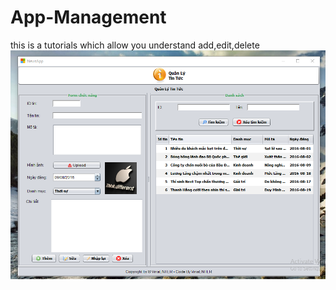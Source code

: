 # App-Management
this is a tutorials which allow you understand add,edit,delete
![alt tag](https://github.com/danisluis5/App-Management/blob/master/1.png)
